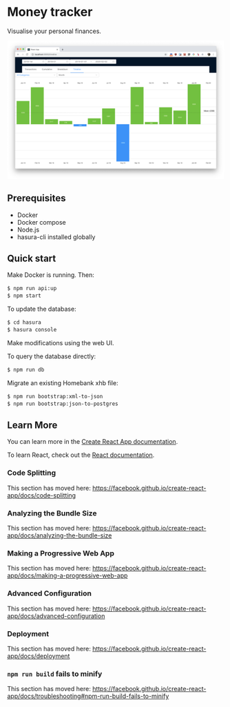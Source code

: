 # Money tracker

Visualise your personal finances.

![screenshot of app](./docs/screenshot.png)

## Prerequisites

- Docker
- Docker compose
- Node.js
- hasura-cli installed globally

## Quick start

Make Docker is running. Then:

```sh
$ npm run api:up
$ npm start
```

To update the database:

```sh
$ cd hasura
$ hasura console
```

Make modifications using the web UI.

To query the database directly:

```sh
$ npm run db
```

Migrate an existing Homebank xhb file:

```sh
$ npm run bootstrap:xml-to-json
$ npm run bootstrap:json-to-postgres
```

## Learn More

You can learn more in the [Create React App documentation](https://facebook.github.io/create-react-app/docs/getting-started).

To learn React, check out the [React documentation](https://reactjs.org/).

### Code Splitting

This section has moved here: https://facebook.github.io/create-react-app/docs/code-splitting

### Analyzing the Bundle Size

This section has moved here: https://facebook.github.io/create-react-app/docs/analyzing-the-bundle-size

### Making a Progressive Web App

This section has moved here: https://facebook.github.io/create-react-app/docs/making-a-progressive-web-app

### Advanced Configuration

This section has moved here: https://facebook.github.io/create-react-app/docs/advanced-configuration

### Deployment

This section has moved here: https://facebook.github.io/create-react-app/docs/deployment

### `npm run build` fails to minify

This section has moved here: https://facebook.github.io/create-react-app/docs/troubleshooting#npm-run-build-fails-to-minify
